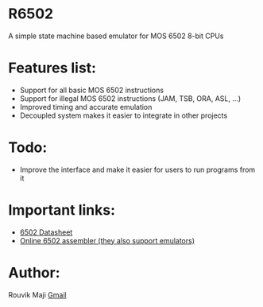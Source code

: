# R6502
A simple state machine based emulator for MOS 6502 8-bit CPUs

# Features list:
- Support for all basic MOS 6502 instructions
- Support for illegal MOS 6502 instructions (JAM, TSB, ORA, ASL, ...)
- Improved timing and accurate emulation
- Decoupled system makes it easier to integrate in other projects

# Todo:
- Improve the interface and make it easier for users to run programs from it

# Important links:
- [6502 Datasheet](https://www.princeton.edu/~mae412/HANDOUTS/Datasheets/6502.pdf)
- [Online 6502 assembler (they also support emulators)](https://www.masswerk.at/6502/assembler.html)


# Author:
Rouvik Maji [Gmail](mailto:majirouvik@gmail.com)